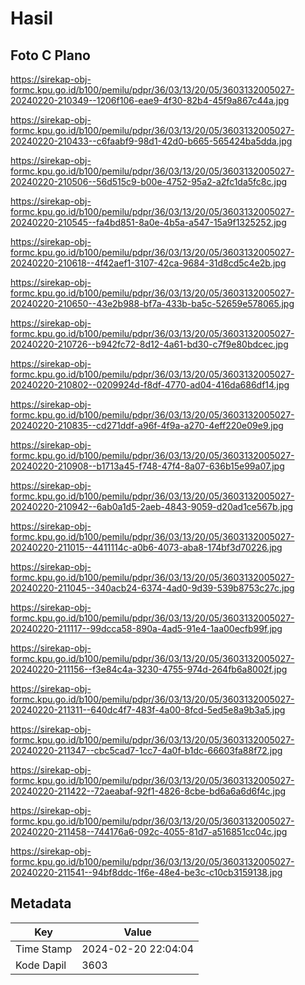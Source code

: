 # Hasil

## Foto C Plano

https://sirekap-obj-formc.kpu.go.id/b100/pemilu/pdpr/36/03/13/20/05/3603132005027-20240220-210349--1206f106-eae9-4f30-82b4-45f9a867c44a.jpg

https://sirekap-obj-formc.kpu.go.id/b100/pemilu/pdpr/36/03/13/20/05/3603132005027-20240220-210433--c6faabf9-98d1-42d0-b665-565424ba5dda.jpg

https://sirekap-obj-formc.kpu.go.id/b100/pemilu/pdpr/36/03/13/20/05/3603132005027-20240220-210506--56d515c9-b00e-4752-95a2-a2fc1da5fc8c.jpg

https://sirekap-obj-formc.kpu.go.id/b100/pemilu/pdpr/36/03/13/20/05/3603132005027-20240220-210545--fa4bd851-8a0e-4b5a-a547-15a9f1325252.jpg

https://sirekap-obj-formc.kpu.go.id/b100/pemilu/pdpr/36/03/13/20/05/3603132005027-20240220-210618--4f42aef1-3107-42ca-9684-31d8cd5c4e2b.jpg

https://sirekap-obj-formc.kpu.go.id/b100/pemilu/pdpr/36/03/13/20/05/3603132005027-20240220-210650--43e2b988-bf7a-433b-ba5c-52659e578065.jpg

https://sirekap-obj-formc.kpu.go.id/b100/pemilu/pdpr/36/03/13/20/05/3603132005027-20240220-210726--b942fc72-8d12-4a61-bd30-c7f9e80bdcec.jpg

https://sirekap-obj-formc.kpu.go.id/b100/pemilu/pdpr/36/03/13/20/05/3603132005027-20240220-210802--0209924d-f8df-4770-ad04-416da686df14.jpg

https://sirekap-obj-formc.kpu.go.id/b100/pemilu/pdpr/36/03/13/20/05/3603132005027-20240220-210835--cd271ddf-a96f-4f9a-a270-4eff220e09e9.jpg

https://sirekap-obj-formc.kpu.go.id/b100/pemilu/pdpr/36/03/13/20/05/3603132005027-20240220-210908--b1713a45-f748-47f4-8a07-636b15e99a07.jpg

https://sirekap-obj-formc.kpu.go.id/b100/pemilu/pdpr/36/03/13/20/05/3603132005027-20240220-210942--6ab0a1d5-2aeb-4843-9059-d20ad1ce567b.jpg

https://sirekap-obj-formc.kpu.go.id/b100/pemilu/pdpr/36/03/13/20/05/3603132005027-20240220-211015--4411114c-a0b6-4073-aba8-174bf3d70226.jpg

https://sirekap-obj-formc.kpu.go.id/b100/pemilu/pdpr/36/03/13/20/05/3603132005027-20240220-211045--340acb24-6374-4ad0-9d39-539b8753c27c.jpg

https://sirekap-obj-formc.kpu.go.id/b100/pemilu/pdpr/36/03/13/20/05/3603132005027-20240220-211117--99dcca58-890a-4ad5-91e4-1aa00ecfb99f.jpg

https://sirekap-obj-formc.kpu.go.id/b100/pemilu/pdpr/36/03/13/20/05/3603132005027-20240220-211156--f3e84c4a-3230-4755-974d-264fb6a8002f.jpg

https://sirekap-obj-formc.kpu.go.id/b100/pemilu/pdpr/36/03/13/20/05/3603132005027-20240220-211311--640dc4f7-483f-4a00-8fcd-5ed5e8a9b3a5.jpg

https://sirekap-obj-formc.kpu.go.id/b100/pemilu/pdpr/36/03/13/20/05/3603132005027-20240220-211347--cbc5cad7-1cc7-4a0f-b1dc-66603fa88f72.jpg

https://sirekap-obj-formc.kpu.go.id/b100/pemilu/pdpr/36/03/13/20/05/3603132005027-20240220-211422--72aeabaf-92f1-4826-8cbe-bd6a6a6d6f4c.jpg

https://sirekap-obj-formc.kpu.go.id/b100/pemilu/pdpr/36/03/13/20/05/3603132005027-20240220-211458--744176a6-092c-4055-81d7-a516851cc04c.jpg

https://sirekap-obj-formc.kpu.go.id/b100/pemilu/pdpr/36/03/13/20/05/3603132005027-20240220-211541--94bf8ddc-1f6e-48e4-be3c-c10cb3159138.jpg


## Metadata

| Key        | Value               |
| ---------- | ------------------- |
| Time Stamp | 2024-02-20 22:04:04 |
| Kode Dapil | 3603                |



